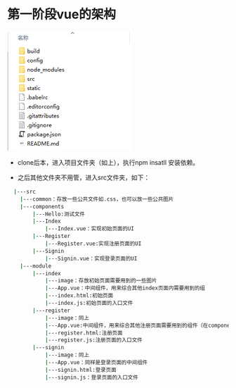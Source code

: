 # 第一阶段vue的架构

![1](assets/1.PNG)

+ clone后本，进入项目文件夹（如上），执行npm insatll 安装依赖。

+ 之后其他文件夹不用管，进入src文件夹，如下：

``` bash
  |---src
  	|---common：存放一些公共文件如.css，也可以放一些公共图片
  	|---components
  		|---Hello:测试文件
  		|---Index
  			|---Index.vue：实现初始页面的UI
  		|---Register
  			|---Register.vue:实现注册页面的UI
  		|---Signin
  			|---Signin.vue：实现登录页面的UI
  	|---module
  		|---index
  			|---image：存放初始页面需要用到的一些图片
  			|---App.vue：中间组件，用来综合其他index页面内需要用到的组
  			|---index.html:初始页面
  			|---index.js:初始页面的入口文件
  		|---register
  			|---image：同上
  			|---App.vue:中间组件，用来综合其他注册页面需要用到的组件（在component文件夹下）
  			|---register.html:注册页面
  			|---register.js:注册页面的入口文件
  		|---signin
  			|---image：同上
  			|---App.vue：同样是登录页面的中间组件
  			|---signin.html:登录页面
  			|---signin.js：登录页面的入口文件

```